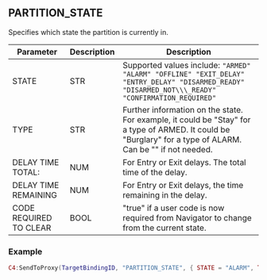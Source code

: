 ## PARTITION\_STATE

Specifies which state the partition is currently in.


| Parameter              | Description | Description                                                                                                                                                 |
| ---------------------- | ----------- | ----------------------------------------------------------------------------------------------------------------------------------------------------------- |
| STATE                  | STR         | Supported values include: `"ARMED" "ALARM" "OFFLINE" "EXIT_DELAY" "ENTRY_DELAY" "DISARMED_READY" "DISARMED_NOT\\\_READY" "CONFIRMATION_REQUIRED"`           |
| TYPE                   | STR         | Further information on the state. For example, it could be "Stay" for a type of ARMED. It could be "Burglary" for a type of ALARM. Can be "" if not needed. |
| DELAY TIME TOTAL:      | NUM         | For Entry or Exit delays. The total time of the delay.                                                                                                      |
| DELAY TIME REMAINING   | NUM         | For Entry or Exit delays, the time remaining in the delay.                                                                                                  |
| CODE REQUIRED TO CLEAR | BOOL        | "true" if a user code is now required from Navigator to change from the current state.                                                                      |


### Example

```lua
C4:SendToProxy(TargetBindingID, "PARTITION_STATE", { STATE = "ALARM", TYPE = "BURGLARY", DELAY_TIME_TOTAL = 5, DELAY_TIME_REMAINING = 2, CODE_REQUIRED_TO_CLEAR = true }, "NOTIFY")
```

